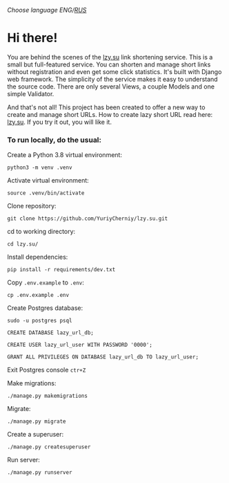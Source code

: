_Choose language ENG/[RUS]()_
# Hi there! #
You are behind the scenes of the [lzy.su](https://lzy.su/) link shortening service. This is a small but full-featured service. You can shorten and manage short links without registration and even get some click statistics. It's built with Django web framework. The simplicity of the service makes it easy to understand the source code. There are only several Views, a couple Models and one simple Validator.

And that's not all! This project has been created to offer a new way to create and manage short URLs. How to create lazy short URL read here: [lzy.su](https://lzy.su/). If you try it out, you will like it.

### To run locally, do the usual: ###

Create a Python 3.8 virtual environment:
```
python3 -m venv .venv
```
Activate virtual environment:
```
source .venv/bin/activate
```
Clone repository:
```
git clone https://github.com/YuriyCherniy/lzy.su.git
```
cd to working directory:
```
cd lzy.su/
```
Install dependencies:
```
pip install -r requirements/dev.txt
```
Copy ```.env.example``` to ```.env```:
```
cp .env.example .env
```

Create Postgres database:
```
sudo -u postgres psql
```
```
CREATE DATABASE lazy_url_db;
```
```
CREATE USER lazy_url_user WITH PASSWORD '0000';
```
```
GRANT ALL PRIVILEGES ON DATABASE lazy_url_db TO lazy_url_user;
```
Exit Postgres console ```ctr+Z```

Make migrations:
```
./manage.py makemigrations
```
Migrate:
```
./manage.py migrate
```
Create a superuser:
```
./manage.py createsuperuser
```
Run server:
```
./manage.py runserver
```